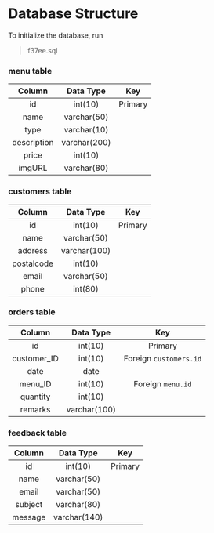 # Database Structure

To initialize the database, run
>f37ee.sql

### menu table

| Column        | Data Type     |  Key  |
| :-------------: |:-------------:| :-----:|
| id      | int(10) | Primary |
| name      | varchar(50)      |    |
| type | varchar(10)     |     |
| description | varchar(200) |  |
| price | int(10) |  |
| imgURL | varchar(80) |  |

### customers table

| Column        | Data Type     |  Key  |
| :-------------: |:-------------:| :-----:|
| id      | int(10) | Primary |
| name      | varchar(50)      |    |
| address | varchar(100)     |     |
| postalcode | int(10) |  |
| email | varchar(50) |  |
| phone | int(80) |  |

### orders table

| Column        | Data Type     |  Key  |
| :-------------: |:-------------:| :-----:|
| id      | int(10) | Primary |
| customer_ID      | int(10)      |  Foreign `customers.id`  |
| date | date     |     |
| menu_ID | int(10) | Foreign `menu.id` |
| quantity | int(10) |  |
| remarks | varchar(100) |  |

### feedback table

| Column        | Data Type     |  Key  |
| :-------------: |:-------------:| :-----:|
| id      | int(10) | Primary |
| name      | varchar(50)      |    |
| email | varchar(50)     |     |
| subject | varchar(80) |  |
| message | varchar(140) |  |

